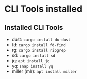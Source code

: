 # CLI Tools installed

## Installed CLI Tools

- dust: `cargo install du-dust`
- fd: `cargo install fd-find`
- rg: `cargo install ripgrep`
- sd: `cargo install sd`
- jq: `apt install jq`
- yq: `snap install yq`
- miller (mlr): `apt install miller`